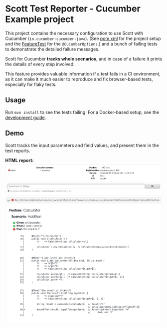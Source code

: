 Scott Test Reporter - Cucumber Example project
==============================================

This project contains the necessary configuration
to use Scott with Cucumber (```io.cucumber:cucumber-java```). (See [pom.xml](https://github.com/dodie/scott/blob/master/scott-examples/cucumber/pom.xml)
for the project setup and the [FeatureTest](https://github.com/dodie/scott/blob/master/scott-examples/cucumber-cucumber-io/src/test/java/hu/advancedweb/example/FeatureTest.java)
for the ```@CucumberOptions```.) and a bunch of failing tests to demonstrate the detailed failure messages.

Scott for Cucumber **tracks whole scenarios**, and in case of a failure it prints the details of every step involved.

This feature provides valuable information if a test fails in a CI environment, as it can make it much easier to reproduce and fix browser-based tests, especially for flaky tests.


Usage
-----
Run ``` mvn install ``` to see the tests failing. For a Docker-based setup, see the [development guide](https://github.com/dodie/scott/blob/master/docs/development-guide.md).


Demo
----
Scott tracks the input parameters and field values, and present them in the test reports.

**HTML report:**
![HTML](https://github.com/dodie/scott-showcase/blob/master/cucumber_html2.png "HTML")

